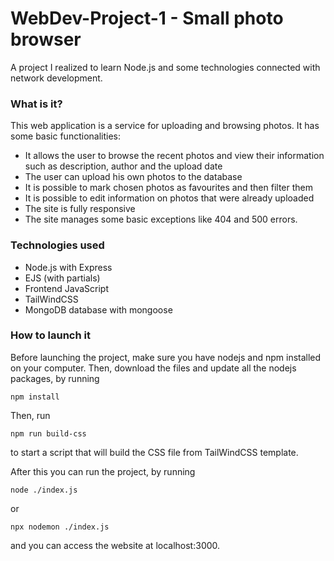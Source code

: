 # WebDev-Project-1 - Small photo browser
A project I realized to learn Node.js and some technologies connected with network development.

### What is it?
This web application is a service for uploading and browsing photos.
It has some basic functionalities:
* It allows the user to browse the recent photos and view their information such as description, author and the upload date
* The user can upload his own photos to the database
* It is possible to mark chosen photos as favourites and then filter them
* It is possible to edit information on photos that were already uploaded
* The site is fully responsive
* The site manages some basic exceptions like 404 and 500 errors.


### Technologies used

* Node.js with Express
* EJS (with partials)
* Frontend JavaScript
* TailWindCSS
* MongoDB database with mongoose


### How to launch it

Before launching the project, make sure you have nodejs and npm installed on your computer.
Then, download the files and update all the nodejs packages, by running

    npm install

Then, run

    npm run build-css
    
to start a script that will build the CSS file from TailWindCSS template.

After this you can run the project, by running

    node ./index.js

or

    npx nodemon ./index.js

and you can access the website at localhost:3000.